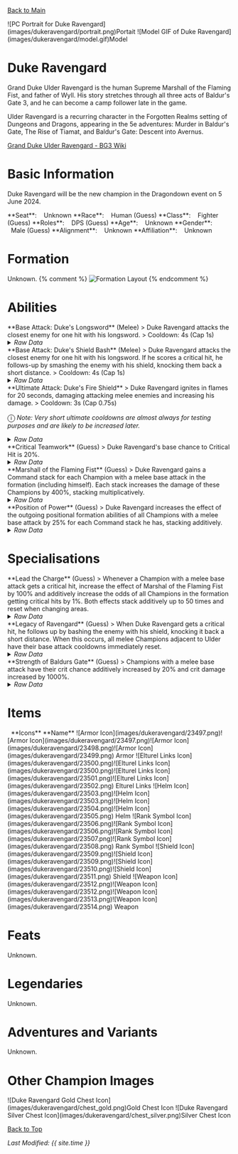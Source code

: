 [Back to Main](index.md)

<span class="championPortraitsRow">
    <span class="championPortraitsImage">
        ![PC Portrait for Duke Ravengard](images/dukeravengard/portrait.png)Portait
    </span>
    <span class="championPortraitsImage">
        ![Model GIF of Duke Ravengard](images/dukeravengard/model.gif)Model
    </span>
</span>

# Duke Ravengard

Grand Duke Ulder Ravengard is the human Supreme Marshall of the Flaming Fist, and father of Wyll. His story stretches through all three acts of Baldur's Gate 3, and he can become a camp follower late in the game.

Ulder Ravengard is a recurring character in the Forgotten Realms setting of Dungeons and Dragons, appearing in the 5e adventures:  Murder in Baldur's Gate,  The Rise of Tiamat, and  Baldur's Gate: Descent into Avernus.

[Grand Duke Ulder Ravengard - BG3 Wiki](https://bg3.wiki/wiki/Ulder_Ravengard)

# Basic Information

Duke Ravengard will be the new champion in the Dragondown event on 5 June 2024.

<span class="champStatsTableColumn">
    <span class="champStatsTableRow">
        <span class="champStatsTableInfoHeader">
            <span style="margin-right:4px;">**Seat**:</span>
        </span>
        <span class="champStatsTableInfoSmall">
            <span style="margin-left:8px;">Unknown</span>
        </span>
    </span>
    <span class="champStatsTableRow">
        <span class="champStatsTableInfoHeader">
            <span style="margin-right:4px;">**Race**:</span>
        </span>
        <span class="champStatsTableInfoSmall">
            <span style="margin-left:8px;">Human (Guess)</span>
        </span>
    </span>
    <span class="champStatsTableRow">
        <span class="champStatsTableInfoHeader">
            <span style="margin-right:4px;">**Class**:</span>
        </span>
        <span class="champStatsTableInfoSmall">
            <span style="margin-left:8px;">Fighter (Guess)</span>
        </span>
    </span>
    <span class="champStatsTableRow">
        <span class="champStatsTableInfoHeader">
            <span style="margin-right:4px;">**Roles**:</span>
        </span>
        <span class="champStatsTableInfoSmall">
            <span style="margin-left:8px;">DPS (Guess)</span>
        </span>
    </span>
    <span class="champStatsTableRow">
        <span class="champStatsTableInfoHeader">
            <span style="margin-right:4px;">**Age**:</span>
        </span>
        <span class="champStatsTableInfoSmall">
            <span style="margin-left:8px;">Unknown</span>
        </span>
    </span>
    <span class="champStatsTableRow">
        <span class="champStatsTableInfoHeader">
            <span style="margin-right:4px;">**Gender**:</span>
        </span>
        <span class="champStatsTableInfoSmall">
            <span style="margin-left:8px;">Male (Guess)</span>
        </span>
    </span>
    <span class="champStatsTableRow">
        <span class="champStatsTableInfoHeader">
            <span style="margin-right:4px;">**Alignment**:</span>
        </span>
        <span class="champStatsTableInfoSmall">
            <span style="margin-left:8px;">Unknown</span>
        </span>
    </span>
    <span class="champStatsTableRow">
        <span class="champStatsTableInfoHeader">
            <span style="margin-right:4px;">**Affiliation**:</span>
        </span>
        <span class="champStatsTableInfoSmall">
            <span style="margin-left:8px;">Unknown</span>
        </span>
    </span>
</span>

# Formation

Unknown.
{% comment %}
<span class="formationBorder">
    ![Formation Layout](images/dukeravengard/formation.png)
</span>
{% endcomment %}

# Abilities

<div markdown="1" class="abilityBorder"><div markdown="1" class="abilityBorderInner">
**Base Attack: Duke's Longsword** (Melee)
> Duke Ravengard attacks the closest enemy for one hit with his longsword.  
> Cooldown: 4s (Cap 1s)
<details><summary><em>Raw Data</em></summary>
<p>
<pre>
{
    "id": 756,
    "name": "Duke's Longsword",
    "description": "Duke Ravengard attacks the closest enemy for one hit with his longsword.",
    "long_description": "",
    "graphic_id": 0,
    "target": "front",
    "num_targets": 1,
    "aoe_radius": 0,
    "damage_modifier": 1,
    "cooldown": 4,
    "animations": [
        {
            "type": "melee_attack",
            "target_offset_x": -40,
            "start_frame": 5,
            "damage_frame": 12,
            "jump_sound": 30,
            "sound_frames": {
                "2": 194
            }
        }
    ],
    "tags": [
        "melee"
    ],
    "damage_types": [
        "melee"
    ]
}
</pre>
</p>
</details>
</div></div>

<div markdown="1" class="abilityBorder"><div markdown="1" class="abilityBorderInner">
**Base Attack: Duke's Shield Bash** (Melee)
> Duke Ravengard attacks the closest enemy for one hit with his longsword. If he scores a critical hit, he follows-up by smashing the enemy with his shield, knocking them back a short distance.  
> Cooldown: 4s (Cap 1s)
<details><summary><em>Raw Data</em></summary>
<p>
<pre>
{
    "id": 757,
    "name": "Duke's Shield Bash",
    "description": "Duke Ravengard attacks the closest enemy for one hit with his longsword. If he scores a critical hit, he follows-up by smashing the enemy with his shield, knocking them back a short distance.",
    "long_description": "",
    "graphic_id": 0,
    "target": "front",
    "num_targets": 1,
    "aoe_radius": 0,
    "damage_modifier": 1,
    "cooldown": 4,
    "animations": [
        {
            "type": "melee_attack",
            "special_melee": "ravengard_lead_the_charge",
            "target_offset": [
                -75,
                0
            ],
            "shield_bash_effect": {
                "effect_string": "reduce_target_base_attack_cooldown_by_percent_action,100",
                "targets": [
                    "adj"
                ]
            }
        }
    ],
    "tags": [
        "melee"
    ],
    "damage_types": [
        "melee"
    ]
}
</pre>
</p>
</details>
</div></div>
<div markdown="1" class="abilityBorder"><div markdown="1" class="abilityBorderInner">
**Ultimate Attack: Duke's Fire Shield**
> Duke Ravengard ignites in flames for 20 seconds, damaging attacking melee enemies and increasing his damage.  
> Cooldown: 3s (Cap 0.75s)

<span style="font-size:1.2em;">ⓘ</span> *Note: Very short ultimate cooldowns are almost always for testing purposes and are likely to be increased later.*
<details><summary><em>Raw Data</em></summary>
<p>
<pre>
{
    "id": 758,
    "name": "Duke's Fire Shield",
    "description": "Duke Ravengard ignites in flames for 20 seconds, damaging attacking melee enemies and increasing his damage.",
    "long_description": "",
    "graphic_id": 23613,
    "target": "none",
    "num_targets": 1,
    "aoe_radius": 0,
    "damage_modifier": 1,
    "cooldown": 3,
    "animations": [
        {
            "type": "ultimate_attack",
            "ultimate": "duke_ravengard",
            "no_damage_display": true
        }
    ],
    "tags": [
        "ultimate"
    ],
    "damage_types": [
        "magic"
    ]
}
</pre>
</p>
</details>
</div></div>

<div markdown="1" class="abilityBorder"><div markdown="1" class="abilityBorderInner">
**Critical Teamwork** (Guess)
> Duke Ravengard's base chance to Critical Hit is 20%.
<details><summary><em>Raw Data</em></summary>
<p>
<pre>
{
    "id": 1968,
    "flavour_text": "",
    "description": {
        "desc": "$source's base chance to Critical Hit is $(amount)%."
    },
    "effect_keys": [
        {
            "effect_string": "set_base_crit_chance,20"
        }
    ],
    "requirements": "",
    "graphic_id": 0,
    "large_graphic_id": 0,
    "properties": []
}
</pre>
</p>
</details>
</div></div>

<div markdown="1" class="abilityBorder"><div markdown="1" class="abilityBorderInner">
**Marshall of the Flaming Fist** (Guess)
> Duke Ravengard gains a Command stack for each Champion with a melee base attack in the formation (including himself). Each stack increases the damage of these Champions by 400%, stacking multiplicatively.
<details><summary><em>Raw Data</em></summary>
<p>
<pre>
{
    "id": 1969,
    "flavour_text": "",
    "description": {
        "desc": "$(source_hero) gains a Command stack for each Champion with a melee base attack in the formation (including himself). Each stack increases the damage of these Champions by $(not_buffed amount)%, stacking multiplicatively."
    },
    "effect_keys": [
        {
            "effect_string": "hero_dps_multiplier_mult,400",
            "targets": [
                "all"
            ],
            "filter_targets": [
                {
                    "type": "hero_expr",
                    "hero_expr": "HasAttackDamageType(`melee`)"
                }
            ],
            "amount_func": "mult",
            "show_bonus": true,
            "stack_func": "per_hero_attribute",
            "per_hero_expr": "HasAttackDamageType(`melee`)",
            "per_hero_targets": [
                "all"
            ],
            "amount_updated_listeners": [
                "slot_changed",
                "feat_changed",
                "attack_changed"
            ],
            "use_computed_amount_for_description": true
        }
    ],
    "requirements": "",
    "graphic_id": 0,
    "large_graphic_id": 0,
    "properties": {
        "is_formation_ability": true,
        "owner_use_outgoing_description": true
    }
}
</pre>
</p>
</details>
</div></div>

<div markdown="1" class="abilityBorder"><div markdown="1" class="abilityBorderInner">
**Position of Power** (Guess)
> Duke Ravengard increases the effect of the outgoing positional formation abilities of all Champions with a melee base attack by 25% for each Command stack he has, stacking additively.
<details><summary><em>Raw Data</em></summary>
<p>
<pre>
{
    "id": 1970,
    "flavour_text": "",
    "description": {
        "desc": "$(source_hero) increases the effect of the outgoing positional formation abilities of all Champions with a melee base attack by $(not_buffed amount)% for each Command stack he has, stacking additively."
    },
    "effect_keys": [
        {
            "off_when_benched": true,
            "effect_string": "buff_positional_formation_abilities,25",
            "targets": [
                "all"
            ],
            "filter_targets": [
                {
                    "type": "hero_expr",
                    "hero_expr": "HasAttackDamageType(`melee`)"
                }
            ],
            "include_escorts": true,
            "stacks_multiply": false,
            "amount_func": "add",
            "stack_func": "per_hero_attribute",
            "per_hero_expr": "HasAttackDamageType(`melee`)",
            "per_hero_targets": [
                "all"
            ],
            "amount_updated_listeners": [
                "slot_changed",
                "feat_changed",
                "attack_changed"
            ],
            "show_bonus": true,
            "use_computed_amount_for_description": true,
            "override_key_desc": "Increases the effect of $target's outgoing Positional Formation Abilities by $amount%",
            "stack_title": "Command Stacks"
        }
    ],
    "requirements": "",
    "graphic_id": 0,
    "large_graphic_id": 0,
    "properties": {
        "is_formation_ability": true,
        "owner_use_outgoing_description": true
    }
}
</pre>
</p>
</details>
</div></div>

# Specialisations

<div markdown="1" class="abilityBorder"><div markdown="1" class="abilityBorderInner">
**Lead the Charge** (Guess)
> Whenever a Champion with a melee base attack gets a critical hit, increase the effect of Marshal of the Flaming Fist by 100% and additively increase the odds of all Champions in the formation getting critical hits by 1%. Both effects stack additively up to 50 times and reset when changing areas.
<details><summary><em>Raw Data</em></summary>
<p>
<pre>
{
    "id": 1971,
    "flavour_text": "",
    "description": {
        "desc": "Whenever a Champion with a melee base attack gets a critical hit, increase the effect of Marshal of the Flaming Fist by $(not_buffed amount)% and additively increase the odds of all Champions in the formation getting critical hits by $(not_buffed amount___2)%. Both effects stack additively up to 50 times and reset when changing areas."
    },
    "effect_keys": [
        {
            "effect_string": "buff_upgrade,100,15028",
            "off_when_benched": true,
            "max_stacks": 50,
            "stack_title": "Critical Teamwork Stacks",
            "stacks_multiply": false,
            "show_bonus": true,
            "stacks_on_trigger": "on_broadcast_stacks,melee_hero_crit",
            "more_triggers": [
                {
                    "trigger": "area_changed",
                    "action": {
                        "type": "reset"
                    }
                }
            ]
        },
        {
            "effect_string": "global_buff_base_crit_chance_add,1",
            "off_when_benched": true,
            "max_stacks": 50,
            "stack_title": "Critical Teamwork Stacks",
            "stacks_multiply": false,
            "show_bonus": true,
            "stacks_on_trigger": "on_broadcast_stacks,melee_hero_crit",
            "more_triggers": [
                {
                    "trigger": "area_changed",
                    "action": {
                        "type": "reset"
                    }
                }
            ],
            "skip_effect_key_desc": true
        },
        {
            "effect_string": "broadcast_on_trigger,melee_hero_crit,pre_target_attack_crit",
            "off_when_benched": true,
            "targets": [
                "all"
            ],
            "filter_targets": [
                {
                    "type": "hero_expr",
                    "hero_expr": "HasAttackDamageType(`melee`)"
                }
            ],
            "override_key_desc": "Each time $target deals a Critical Hit, they contribute a Critical Teamwork stack to $(source_hero)"
        }
    ],
    "requirements": "",
    "graphic_id": 0,
    "large_graphic_id": 0,
    "properties": {
        "is_formation_ability": true,
        "owner_use_outgoing_description": true,
        "indexed_effect_properties": true,
        "per_effect_index_bonuses": true
    }
}
</pre>
</p>
</details>
</div></div>

<div markdown="1" class="abilityBorder"><div markdown="1" class="abilityBorderInner">
**Legacy of Ravengard** (Guess)
> When Duke Ravengard gets a critical hit, he follows up by bashing the enemy with his shield, knocking it back a short distance. When this occurs, all melee Champions adjacent to Ulder have their base attack cooldowns immediately reset.
<details><summary><em>Raw Data</em></summary>
<p>
<pre>
{
    "id": 1972,
    "flavour_text": "",
    "description": {
        "desc": "When $(source_hero) gets a critical hit, he follows up by bashing the enemy with his shield, knocking it back a short distance. When this occurs, all melee Champions adjacent to Ulder have their base attack cooldowns immediately reset."
    },
    "effect_keys": [
        {
            "effect_string": "change_base_attack,757"
        }
    ],
    "requirements": "",
    "graphic_id": 0,
    "large_graphic_id": 0,
    "properties": {
        "is_formation_ability": true,
        "owner_use_outgoing_description": true
    }
}
</pre>
</p>
</details>
</div></div>

<div markdown="1" class="abilityBorder"><div markdown="1" class="abilityBorderInner">
**Strength of Baldurs Gate** (Guess)
> Champions with a melee base attack have their crit chance additively increased by 20% and crit damage increased by 1000%.
<details><summary><em>Raw Data</em></summary>
<p>
<pre>
{
    "id": 1973,
    "flavour_text": "",
    "description": {
        "desc": "Champions with a melee base attack have their crit chance additively increased by 20% and crit damage increased by 1000%."
    },
    "effect_keys": [
        {
            "effect_string": "buff_base_crit_chance_add,20",
            "targets": [
                "all"
            ],
            "filter_targets": [
                {
                    "type": "hero_expr",
                    "hero_expr": "HasAttackDamageType(`melee`)"
                }
            ]
        },
        {
            "effect_string": "buff_base_crit_damage_mult,1000",
            "targets": [
                "all"
            ],
            "filter_targets": [
                {
                    "type": "hero_expr",
                    "hero_expr": "HasAttackDamageType(`melee`)"
                }
            ]
        }
    ],
    "requirements": "",
    "graphic_id": 0,
    "large_graphic_id": 0,
    "properties": {
        "is_formation_ability": true,
        "owner_use_outgoing_description": true
    }
}
</pre>
</p>
</details>
</div></div>

# Items

<span class="itemTableColumn">
    <span class="itemTableRowHeader">
        <span class="itemTableIcon">
            <span style="margin-left:8px;">**Icons**</span>
        </span>
        <span class="itemTableNameSmall">
            **Name**
        </span>
    </span>
    <span class="itemTableRow">
        <span class="itemTableIcon">
            <span class="itemTableIcon1">![Armor Icon](images/dukeravengard/23497.png)</span><span class="itemTableIcon2">![Armor Icon](images/dukeravengard/23497.png)</span><span class="itemTableIcon3">![Armor Icon](images/dukeravengard/23498.png)</span><span class="itemTableIcon4">![Armor Icon](images/dukeravengard/23499.png)</span>
        </span>
        <span class="itemTableNameSmall">
            Armor
        </span>
    </span>
    <span class="itemTableRow">
        <span class="itemTableIcon">
            <span class="itemTableIcon1">![Elturel Links Icon](images/dukeravengard/23500.png)</span><span class="itemTableIcon2">![Elturel Links Icon](images/dukeravengard/23500.png)</span><span class="itemTableIcon3">![Elturel Links Icon](images/dukeravengard/23501.png)</span><span class="itemTableIcon4">![Elturel Links Icon](images/dukeravengard/23502.png)</span>
        </span>
        <span class="itemTableNameSmall">
            Elturel Links
        </span>
    </span>
    <span class="itemTableRow">
        <span class="itemTableIcon">
            <span class="itemTableIcon1">![Helm Icon](images/dukeravengard/23503.png)</span><span class="itemTableIcon2">![Helm Icon](images/dukeravengard/23503.png)</span><span class="itemTableIcon3">![Helm Icon](images/dukeravengard/23504.png)</span><span class="itemTableIcon4">![Helm Icon](images/dukeravengard/23505.png)</span>
        </span>
        <span class="itemTableNameSmall">
            Helm
        </span>
    </span>
    <span class="itemTableRow">
        <span class="itemTableIcon">
            <span class="itemTableIcon1">![Rank Symbol Icon](images/dukeravengard/23506.png)</span><span class="itemTableIcon2">![Rank Symbol Icon](images/dukeravengard/23506.png)</span><span class="itemTableIcon3">![Rank Symbol Icon](images/dukeravengard/23507.png)</span><span class="itemTableIcon4">![Rank Symbol Icon](images/dukeravengard/23508.png)</span>
        </span>
        <span class="itemTableNameSmall">
            Rank Symbol
        </span>
    </span>
    <span class="itemTableRow">
        <span class="itemTableIcon">
            <span class="itemTableIcon1">![Shield Icon](images/dukeravengard/23509.png)</span><span class="itemTableIcon2">![Shield Icon](images/dukeravengard/23509.png)</span><span class="itemTableIcon3">![Shield Icon](images/dukeravengard/23510.png)</span><span class="itemTableIcon4">![Shield Icon](images/dukeravengard/23511.png)</span>
        </span>
        <span class="itemTableNameSmall">
            Shield
        </span>
    </span>
    <span class="itemTableRow">
        <span class="itemTableIcon">
            <span class="itemTableIcon1">![Weapon Icon](images/dukeravengard/23512.png)</span><span class="itemTableIcon2">![Weapon Icon](images/dukeravengard/23512.png)</span><span class="itemTableIcon3">![Weapon Icon](images/dukeravengard/23513.png)</span><span class="itemTableIcon4">![Weapon Icon](images/dukeravengard/23514.png)</span>
        </span>
        <span class="itemTableNameSmall">
            Weapon
        </span>
    </span>
</span>

# Feats

Unknown.

# Legendaries

Unknown.

# Adventures and Variants

Unknown.

# Other Champion Images

<span class="championImagesColumn">
    <span class="championImagesRow">
        <span class="championImagesChests">
            ![Duke Ravengard Gold Chest Icon](images/dukeravengard/chest_gold.png)Gold Chest Icon
        </span>
        <span class="championImagesChests">
            ![Duke Ravengard Silver Chest Icon](images/dukeravengard/chest_silver.png)Silver Chest Icon
        </span>
    </span>
</span>

[Back to Top](#top)

*Last Modified: {{ site.time }}*